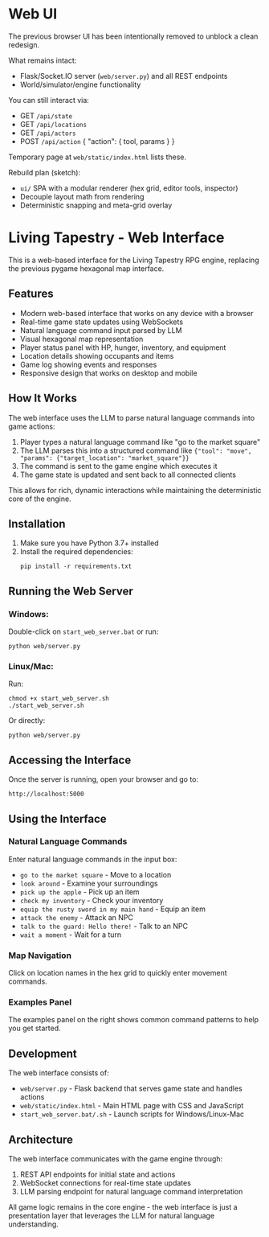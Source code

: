 # Web UI

The previous browser UI has been intentionally removed to unblock a clean redesign.

What remains intact:

- Flask/Socket.IO server (`web/server.py`) and all REST endpoints
- World/simulator/engine functionality

You can still interact via:

- GET `/api/state`
- GET `/api/locations`
- GET `/api/actors`
- POST `/api/action` { "action": { tool, params } }

Temporary page at `web/static/index.html` lists these.

Rebuild plan (sketch):

- `ui/` SPA with a modular renderer (hex grid, editor tools, inspector)
- Decouple layout math from rendering
- Deterministic snapping and meta-grid overlay

# Living Tapestry - Web Interface

This is a web-based interface for the Living Tapestry RPG engine, replacing the previous pygame hexagonal map interface.

## Features

- Modern web-based interface that works on any device with a browser
- Real-time game state updates using WebSockets
- Natural language command input parsed by LLM
- Visual hexagonal map representation
- Player status panel with HP, hunger, inventory, and equipment
- Location details showing occupants and items
- Game log showing events and responses
- Responsive design that works on desktop and mobile

## How It Works

The web interface uses the LLM to parse natural language commands into game actions:

1. Player types a natural language command like "go to the market square"
2. The LLM parses this into a structured command like `{"tool": "move", "params": {"target_location": "market_square"}}`
3. The command is sent to the game engine which executes it
4. The game state is updated and sent back to all connected clients

This allows for rich, dynamic interactions while maintaining the deterministic core of the engine.

## Installation

1. Make sure you have Python 3.7+ installed
2. Install the required dependencies:
   ```
   pip install -r requirements.txt
   ```

## Running the Web Server

### Windows:
Double-click on `start_web_server.bat` or run:
```
python web/server.py
```

### Linux/Mac:
Run:
```
chmod +x start_web_server.sh
./start_web_server.sh
```

Or directly:
```
python web/server.py
```

## Accessing the Interface

Once the server is running, open your browser and go to:
```
http://localhost:5000
```

## Using the Interface

### Natural Language Commands
Enter natural language commands in the input box:
- `go to the market square` - Move to a location
- `look around` - Examine your surroundings
- `pick up the apple` - Pick up an item
- `check my inventory` - Check your inventory
- `equip the rusty sword in my main hand` - Equip an item
- `attack the enemy` - Attack an NPC
- `talk to the guard: Hello there!` - Talk to an NPC
- `wait a moment` - Wait for a turn

### Map Navigation
Click on location names in the hex grid to quickly enter movement commands.

### Examples Panel
The examples panel on the right shows common command patterns to help you get started.

## Development

The web interface consists of:
- `web/server.py` - Flask backend that serves game state and handles actions
- `web/static/index.html` - Main HTML page with CSS and JavaScript
- `start_web_server.bat/.sh` - Launch scripts for Windows/Linux-Mac

## Architecture

The web interface communicates with the game engine through:
1. REST API endpoints for initial state and actions
2. WebSocket connections for real-time state updates
3. LLM parsing endpoint for natural language command interpretation

All game logic remains in the core engine - the web interface is just a presentation layer that leverages the LLM for natural language understanding.
